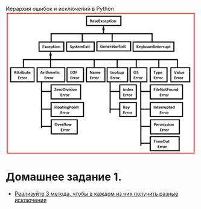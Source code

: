 Иерархия ошибок и исключений в Python
![Иерархия ошибок и исключений в Python](https://raw.githubusercontent.com/PitKoro/MAI-python-1-course/e6b8dbab951f68fb77f35d1e32d2deda32f1f11d/img/exeption.png)

# Домашнее задание 1. 
* [Реализуйте 3 метода, чтобы в каждом из них получить разные исключения](https://github.com/JuliaRyzhova/Errors-and-Exceptions/tree/master/home_work_1) 

